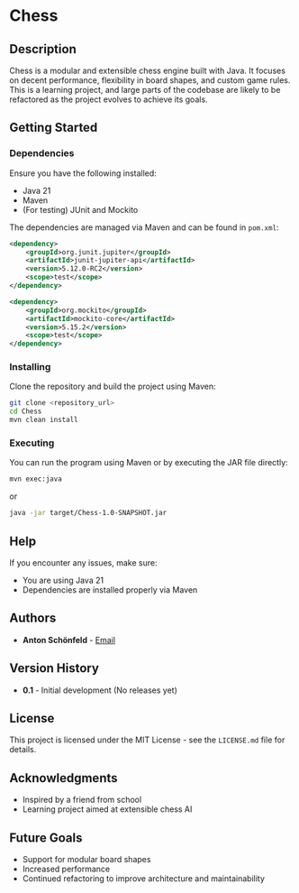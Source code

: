 # Chess

## Description

Chess is a modular and extensible chess engine built with Java. It focuses on decent performance, flexibility in board shapes, and custom game rules. This is a learning project, and large parts of the codebase are likely to be refactored as the project evolves to achieve its goals.

## Getting Started

### Dependencies

Ensure you have the following installed:

- Java 21
- Maven
- (For testing) JUnit and Mockito

The dependencies are managed via Maven and can be found in `pom.xml`:

```xml
<dependency>
    <groupId>org.junit.jupiter</groupId>
    <artifactId>junit-jupiter-api</artifactId>
    <version>5.12.0-RC2</version>
    <scope>test</scope>
</dependency>

<dependency>
    <groupId>org.mockito</groupId>
    <artifactId>mockito-core</artifactId>
    <version>5.15.2</version>
    <scope>test</scope>
</dependency>
```

### Installing

Clone the repository and build the project using Maven:

```sh
git clone <repository_url>
cd Chess
mvn clean install
```

### Executing

You can run the program using Maven or by executing the JAR file directly:

```sh
mvn exec:java
```

or

```sh
java -jar target/Chess-1.0-SNAPSHOT.jar
```

## Help

If you encounter any issues, make sure:

- You are using Java 21
- Dependencies are installed properly via Maven

## Authors

- **Anton Schönfeld** - [Email](mailto\:antonschnfeld@gmail.com)

## Version History

- **0.1** - Initial development (No releases yet)

## License

This project is licensed under the MIT License - see the `LICENSE.md` file for details.

## Acknowledgments

- Inspired by a friend from school
- Learning project aimed at extensible chess AI

## Future Goals

- Support for modular board shapes
- Increased performance
- Continued refactoring to improve architecture and maintainability

